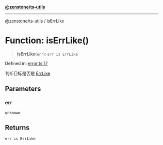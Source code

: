 [**@zenstone/ts-utils**](../README.md)

***

[@zenstone/ts-utils](../globals.md) / isErrLike

# Function: isErrLike()

> **isErrLike**(`err`): `err is ErrLike`

Defined in: [error.ts:17](https://github.com/janpoem/ts-utils/blob/b9219c6997c227d9b9eb09f22e1ab95d12d9260c/src/error.ts#L17)

判断目标是否是 [ErrLike](../type-aliases/ErrLike.md)

## Parameters

### err

`unknown`

## Returns

`err is ErrLike`
